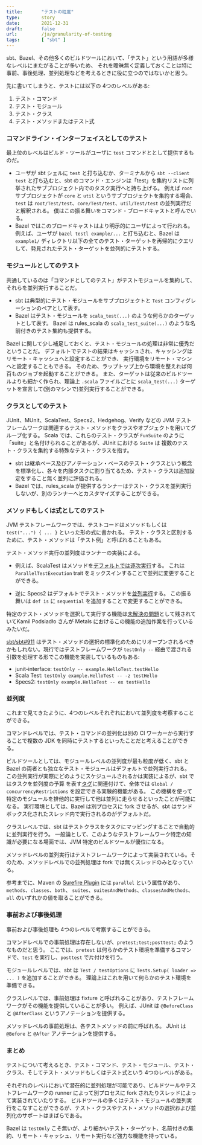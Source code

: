 ```yaml
---
title:       "テストの粒度"
type:        story
date:        2021-12-31
draft:       false
url:         /ja/granularity-of-testing
tags:        [ "sbt" ]
---
```


sbt、Bazel、その他多くのビルドツールにおいて、「テスト」という用語が多様なレベルにまたがることが多いため、
それを曖昧無く定義しておくことは特に事前、事後処理、並列処理などを考えるときに役に立つのではないかと思う。

先に書いてしまうと、テストには以下の 4つのレベルがある:

1. テスト・コマンド
2. テスト・モジュール
3. テスト・クラス
4. テスト・メソッドまたはテスト式

### コマンドライン・インターフェイスとしてのテスト

最上位のレベルはビルド・ツールがユーザに `test` コマンドととして提供するものだ。

- ユーザが sbt シェルに `test` と打ち込むか、ターミナルから `sbt --client test` と打ち込むと、sbt のコマンド・エンジンは「test」を集約リストに列挙されたサブプロジェクト内でのタスク実行へと持ち上げる。
  例えば `root` サブプロジェクトが `core` と `util` というサブプロジェクトを集約する場合、`test` は `root/Test/test`、`core/Test/test`、`util/Test/test` の並列実行だと解釈される。
  僕はこの振る舞いをコマンド・ブロードキャストと呼んでいる。
- Bazel ではこのブロードキャストはより明示的にユーザによって行われる。
  例えば、ユーザが `bazel testl example/...` と打ち込むと、Bazel は `example1/` ディレクトリ以下の全てのテスト・ターゲットを再帰的にクエリして、発見されたテスト・ターゲットを並列的にテストする。

### モジュールとしてのテスト

共通しているのは「コマンドとしてのテスト」がテストモジュールを集約して、それらを並列実行することだ。

- sbt は典型的にテスト・モジュールをサブプロジェクトと `Test` コンフィグレーションのペアとして表す。
- Bazel はテスト・モジュールを `scala_test(...)` のような何らかのターゲットとして表す。
  Bazel は rules\_scala の `scala_test_suite(...)` のような名前付きのテスト集約も提供する。

Bazel に関して少し補足しておくと、テスト・モジュールの処理は非常に優秀だということだ。
デフォルトでテストの結果はキャッシュされ、キャッシングはリモート・キャッシュへと設定することができ、
実行環境をリモート・マシンへと設定することもできる。
そのため、ラップトップ上から環境を整えれば何百ものジョブを起動することができる。
また、ターゲットは従来のビルドツールよりも細かく作られ、理論上 `.scala` ファイルごとに
`scala_test(...)` ターゲットを宣言して(別のマシンで)並列実行することができる。

### クラスとしてのテスト

JUnit、MUnit、ScalaTest、Specs2、Hedgehog、Verify などの JVM テストフレームワークは関連するテスト・メソッドをクラスやオブジェクトを用いてグループ化する。
Scala では、これらのテスト・クラスが `FunSuite` のように「suite」と名付けられることがあるが、JUnit における `Suite` は
複数のテスト・クラスを集約する特殊なテスト・クラスを指す。

- sbt は継承ベース及びアノテーション・ベースのテスト・クラスという概念を標準化し、各々を内部タスクに割り当てるため、テスト・クラスは追加設定をすること無く並列に評価される。
- Bazel では、rules\_scala が提供するランナーはテスト・クラスを並列実行しないが、別のランナーへとカスタマイズすることができる。

### メソッドもしくは式としてのテスト

JVM テストフレームワークでは、テストコードはメソッドもしくは `test("...") { ... }` といった形の式に書かれる。
テスト・クラスと区別するために、テスト・メソッドは「テスト例」と呼ばれることもある。

テスト・メソッド実行の並列度はランナーの実装による。

- 例えば、ScalaTest はメソッドを[デフォルトでは逐次実行](https://www.scalatest.org/user_guide/async_testing)する。
  これは `ParallelTestExecution` trait をミックスインすることで並列に変更することができる。

- 逆に Specs2 はデフォルトでテスト・メソッドを[並列実行](https://etorreborre.github.io/specs2/guide/SPECS2-4.8.3/org.specs2.guide.Execution.html)する。
  この振る舞いは `def is` に `sequential` を追加することで変更することができる。 


特定のテスト・メソッドを選択して実行する機能は[未解決の問題](https://github.com/build-server-protocol/build-server-protocol/issues/249)として残されていてKamil Podsiadło さんが Metals におけるこの機能の追加作業を行っているみたいだ。

[sbt/sbt#911](https://github.com/sbt/sbt/issues/911) はテスト・メソッドの選択の標準化のためにリオープンされるべきかもしれない。現行ではテストフレームワークが `testOnly --` 経由で渡される引数を処理する形でこの機能を実装しているものもある:

- junit-interface: `testOnly -- example.HelloTest.testHello`
- Scala Test: `testOnly example.HelloTest -- -z testHello`
- Specs2: `testOnly example.HelloTest -- ex testHello`

### 並列度

これまで見てきたように、4つのレベルそれぞれにおいて並列度を考察することができる。

コマンドレベルでは、テスト・コマンドの並列化は別の CI ワーカーから実行することで複数の JDK を同時にテストするといったことだと考えることができる。

ビルドツールとしては、モジュールレベルの並列度が最も粒度が低く、sbt と Bazel の両者とも独立なテスト・モジュールはデフォルトで並列実行される。
この並列実行が実際にどのようにスケジュールされるかは実装によるが、sbt ではタスクを並列度の予算
を表す[タグ](https://www.scala-sbt.org/1.x/docs/Parallel-Execution.html#Tagging+Tasks)に関連付けて、全体では `Global / concurrencyRestrictions` を設定できる実験的機能がある。
この機構を使って特定のモジュールを排他的に実行して他は並列に走らせるといったことが可能になる。
実行環境としては、Bazel は別プロセスに fork させるが、sbt はサンドボックス化されたスレッド内で実行されるのがデフォルトだ。

クラスレベルでは、sbt はテストクラスをタスクにマッピングすることで自動的に並列実行を行う。
一般論として、このようなテストフレームワーク特定の知識が必要になる場面では、JVM 特定のビルドツールが優位になる。

メソッドレベルの並列実行はテストフレームワークによって実装されている。そのため、メソッドレベルでの並列処理は fork では無くスレッドのみとなっている。

参考までに、Maven の [Surefire Plugin](https://maven.apache.org/surefire/maven-surefire-plugin/examples/fork-options-and-parallel-execution.html)
には `parallel` という属性があり、`methods`、`classes`、`both`、
`suites`、`suitesAndMethods`、`classesAndMethods`、`all` のいずれかの値を取ることができる。

### 事前および事後処理

事前および事後処理も 4つのレベルで考察することができる。

コマンドレベルでの事前処理は存在しないが、`pretest;test;posttest;` のようなものだと思う。
ここでは、`pretest` は何らかのテスト環境を準備するコマンドで、`test` を実行し、`posttest` で片付けを行う。

モジュールレベルでは、sbt は `Test / testOptions` に `Tests.Setup( loader => ... )` を追加することができる。
理論上はこれを用いて何らかのテスト環境を準備できる。

クラスレベルでは、事前処理は fixture と呼ばれることがあり、テストフレームワークがその機能を提供していることが多い。
例えば、JUnit は `@BeforeClass` と `@AfterClass` というアノテーションを提供する。

メソッドレベルの事前処理は、各テストメソッドの前に呼ばれる。
JUnit は `@Before` と `@After` アノテーションを提供する。

### まとめ

テストについて考えるとき、テスト・コマンド、テスト・モジュール、テスト・クラス、そしてテスト・メソッドもしくはテスト式という 4つのレベルがある。

それぞれのレベルにおいて潜在的に並列処理が可能であり、ビルドツールやテストフレームワークの runner によって別プロセスに fork されたりスレッドによって実装されていたりする。
ビルドツールの多くはテスト・モジュールの並列実行をこなすことができるが、テスト・クラスやテスト・メソッドの選択および並列化のサポートはまばらである。

Bazel は `testOnly` こそ無いが、より細かいテスト・ターゲット、名前付きの集約、リモート・キャッシュ、リモート実行など強力な機能を持っている。

